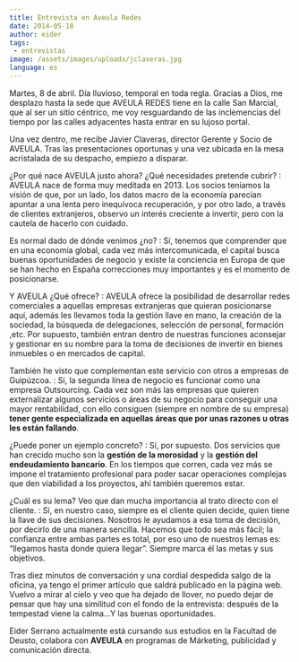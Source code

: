 ```yaml
---
title: Entrevista en Aveula Redes
date: 2014-05-18
author: eider
tags:
 - entrevistas
image: /assets/images/uploads/jclaveras.jpg
language: es
---
```


Martes, 8 de abril. Día lluvioso, temporal en toda regla. Gracias a Dios, me desplazo hasta la sede que AVEULA REDES tiene en la calle San Marcial, que al ser un sitio céntrico, me voy resguardando de las inclemencias del tiempo por las calles adyacentes hasta entrar en su lujoso portal.

Una vez dentro, me recibe Javier Claveras, director Gerente y Socio de AVEULA. Tras las presentaciones oportunas y una vez ubicada en la mesa acristalada de su despacho, empiezo a disparar.

¿Por qué nace AVEULA justo ahora? ¿Qué necesidades pretende cubrir?
: AVEULA nace de forma muy meditada en 2013.  Los socios teníamos la visión de que, por un lado, los datos macro de la economía parecían apuntar a una lenta pero inequívoca recuperación, y por otro lado, a través de clientes extranjeros, observo un interés creciente a invertir, pero con la cautela de hacerlo con cuidado.

Es normal dado de dónde venimos ¿no?
: Sí, tenemos que comprender que en una economía global, cada vez más intercomunicada, el capital busca buenas oportunidades de negocio y existe la conciencia en Europa de que se han hecho en España correcciones muy importantes y es el momento de posicionarse.

Y AVEULA ¿Qué ofrece?
: AVEULA ofrece la posibilidad de desarrollar redes comerciales a aquellas empresas extranjeras que quieran posicionarse aquí, además les llevamos toda la gestión llave en mano, la creación de la sociedad, la búsqueda de delegaciones, selección de personal, formación ,etc. Por supuesto, también entran dentro de nuestras funciones aconsejar y gestionar en su nombre para la toma de decisiones de invertir en bienes inmuebles o en mercados de capital.

También he visto que complementan este servicio con otros a empresas de Guipúzcoa.
: Si, la segunda línea de negocio es funcionar como una empresa Outsourcing. Cada vez son más las empresas que quieren externalizar algunos servicios o áreas de su negocio para conseguir una mayor rentabilidad, con ello consiguen (siempre en nombre de su empresa) **tener gente especializada en aquellas áreas que por unas razones u otras les están fallando**.

¿Puede poner un ejemplo concreto?
: Sí, por supuesto. Dos servicios que han crecido mucho son la **gestión de la morosidad** y la **gestión del endeudamiento bancario**. En los tiempos que corren, cada vez más se impone el tratamiento profesional para poder sacar operaciones complejas que den viabilidad a los proyectos, ahí también queremos estar.

¿Cuál es su lema? Veo que dan mucha importancia al trato directo con el cliente.
: Sí, en nuestro caso, siempre es el cliente quien decide, quien tiene la llave de sus decisiones. Nosotros le ayudamos a esa toma de decisión, por decirlo de una manera sencilla. Hacemos que todo sea más fácil; la confianza entre ambas partes es total, por eso uno de nuestros lemas es: “llegamos hasta donde quiera llegar”. Siempre marca él las metas y sus objetivos.

Tras diez minutos de conversación y una cordial despedida salgo de la oficina, ya tengo el primer artículo que saldrá publicado en la página web. Vuelvo a mirar al cielo y veo que ha dejado de llover, no puedo dejar de pensar que hay una similitud con el fondo de la entrevista: después de la tempestad viene la calma...Y las buenas oportunidades.

Eider Serrano actualmente está cursando sus estudios en la Facultad de Deusto, colabora con **AVEULA** en programas de Márketing, publicidad y comunicación directa.
